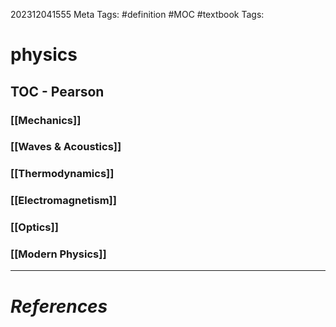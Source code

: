 202312041555
Meta Tags: #definition #MOC #textbook 
Tags: 

# physics





## TOC - Pearson

### [[Mechanics]]
### [[Waves & Acoustics]]
### [[Thermodynamics]]
### [[Electromagnetism]]
### [[Optics]]
### [[Modern Physics]]


---
# *References*
